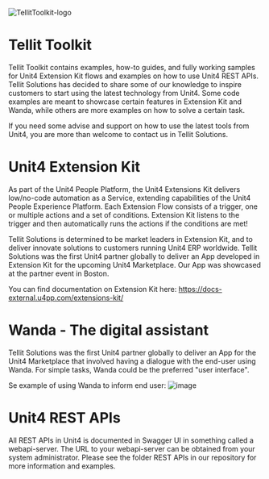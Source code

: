 ![TellitToolkit-logo](https://user-images.githubusercontent.com/98328584/150934281-1a3af557-2be5-426d-b6d7-e1de4869f5a4.png)

# Tellit Toolkit

Tellit Toolkit contains examples, how-to guides, and fully working samples for Unit4 Extension Kit flows and examples on how to use Unit4 REST APIs.
Tellit Solutions has decided to share some of our knowledge to inspire customers to start using the latest technology from Unit4.
Some code examples are meant to showcase certain features in Extension Kit and Wanda, while others are more examples on how to solve a certain task.

If you need some advise and support on how to use the latest tools from Unit4, you are more than welcome to contact us in Tellit Solutions.



# Unit4 Extension Kit

As part of the Unit4 People Platform, the Unit4 Extensions Kit delivers low/no-code automation as a Service, extending capabilities of the Unit4 People Experience Platform.
Each Extension Flow consists of a trigger, one or multiple actions and a set of conditions. Extension Kit listens to the trigger and then automatically runs the actions if the conditions are met!

Tellit Solutions is determined to be market leaders in Extension Kit, and to deliver innovate solutions to customers running Unit4 ERP worldwide.
Tellit Solutions was the first Unit4 partner globally to deliver an App developed in Extension Kit for the upcoming Unit4 Marketplace. 
Our App was showcased at the partner event in Boston.

You can find documentation on Extension Kit here: https://docs-external.u4pp.com/extensions-kit/



# Wanda - The digital assistant

Tellit Solutions was the first Unit4 partner globally to deliver an App for the Unit4 Marketplace that involved having a dialogue with the end-user using Wanda.
For simple tasks, Wanda could be the preferred "user interface".

Se example of using Wanda to inform end user:
![image](https://user-images.githubusercontent.com/98328584/150832575-2780e639-a1fa-488e-bbb3-ad8a5a4b3e4d.png)




# Unit4 REST APIs

All REST APIs in Unit4 is documented in Swagger UI in something called a webapi-server. 
The URL to your webapi-server can be obtained from your system administrator.
Please see the folder REST APIs in our repository for more information and examples.



